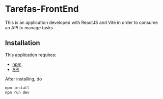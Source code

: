 # Tarefas-FrontEnd
This is an application developed with ReactJS and Vite in order to consume an API to manage tasks.

## Installation

This application requires:
- [npm](https://nodejs.org/en/)
- [API](https://github.com/lazarobodevan/Tarefas-API)

After installing, do

```sh
npm install
npm run dev
```
